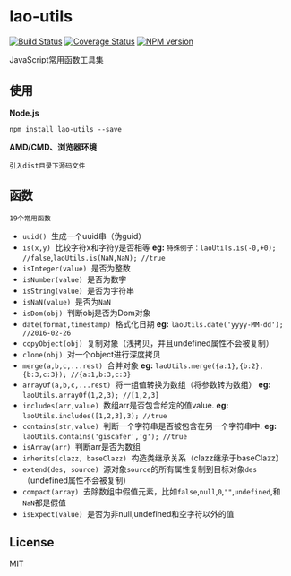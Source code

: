 # lao-utils
[![Build Status][travis-image]][travis-url]
[![Coverage Status][coveralls-image]][coveralls-url]
[![NPM version][npm-image]][npm-url]

JavaScript常用函数工具集

## 使用
**Node.js**
	
	npm install lao-utils --save

**AMD/CMD、浏览器环境**

	引入dist目录下源码文件

## 函数
	
	19个常用函数

- `uuid()` 	&nbsp;生成一个uuid串（伪guid）
- `is(x,y)` 	&nbsp;比较字符x和字符y是否相等
**eg:** `特殊例子：laoUtils.is(-0,+0); //false`,`laoUtils.is(NaN,NaN); //true`
- `isInteger(value)` 	&nbsp;是否为整数
- `isNumber(value)` 	&nbsp;是否为数字
- `isString(value)` 	&nbsp;是否为字符串
- `isNaN(value)` 	&nbsp;是否为`NaN`
- `isDom(obj)` 	&nbsp;判断obj是否为Dom对象
- `date(format,timestamp)` 	&nbsp;格式化日期
 **eg:** `laoUtils.date('yyyy-MM-dd'); //2016-02-26`
- `copyObject(obj)` 	&nbsp;复制对象（浅拷贝，并且undefined属性不会被复制）
- `clone(obj)` 	&nbsp;对一个object进行深度拷贝
- `merge(a,b,c,...rest)` 	&nbsp;合并对象
**eg:** `laoUtils.merge({a:1},{b:2},{b:3,c:3}); //{a:1,b:3,c:3}`
- `arrayOf(a,b,c,...rest)` 	&nbsp;将一组值转换为数组（将参数转为数组）
**eg:** `laoUtils.arrayOf(1,2,3); //[1,2,3]`
- `includes(arr,value)` 	&nbsp;数组arr是否包含给定的值value.
 **eg:** `laoUtils.includes([1,2,3],3); //true`
- `contains(str,value)` 	&nbsp;判断一个字符串是否被包含在另一个字符串中.
 **eg:** `laoUtils.contains('giscafer','g'); //true`
- `isArray(arr)` 	&nbsp;判断arr是否为数组
- `inherits(clazz, baseClazz)` 	&nbsp;构造类继承关系（clazz继承于baseClazz）
- `extend(des, source)` 	&nbsp;源对象`source`的所有属性复制到目标对象`des`（undefined属性不会被复制）
- `compact(array)` 	&nbsp;去除数组中假值元素，比如`false`,`null`,`0`,`""`,`undefined`,和`NaN`都是假值
- `isExpect(value)` 	&nbsp;是否为非null,undefined和空字符以外的值

## License

MIT

[npm-image]: https://img.shields.io/npm/v/lao-utils.svg?style=flat-square
[npm-url]: https://www.npmjs.com/package/lao-utils
[coveralls-image]: https://coveralls.io/repos/github/giscafer/lao-utils/badge.svg?branch=master
[coveralls-url]: https://coveralls.io/github/giscafer/lao-utils?branch=master
[travis-image]: https://travis-ci.org/giscafer/lao-utils.svg?branch=master
[travis-url]: https://travis-ci.org/giscafer/lao-utils